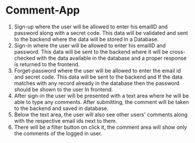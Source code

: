 # Comment-App
1. Sign-up where the user will be allowed to enter his emailID and password along with a secret code. This data will be validated and sent to the backend where the data will be stored in a Database. 
3. Sign-in where the user will be allowed to enter his emailID and password. This data will be sent to the backend where it will be cross-checked with the data available in the database and a proper response is returned to the frontend. 
4. Forget-password where the user will be allowed to enter the email id and secret code. This data will be sent to the backend and If the data matches with any record already in the database then the password should be shown to the user In frontend. 
5. After sign-in the user will be presented with a text area where he will be able to type any comments. After submitting, the comment will be taken to the backend and saved in database. 
6. Below the text area, the user will also see other users' comments along with the respective email ids next to them. 
7. There will be a filter button on click it, the comment area will show only the comments of the logged in user.
